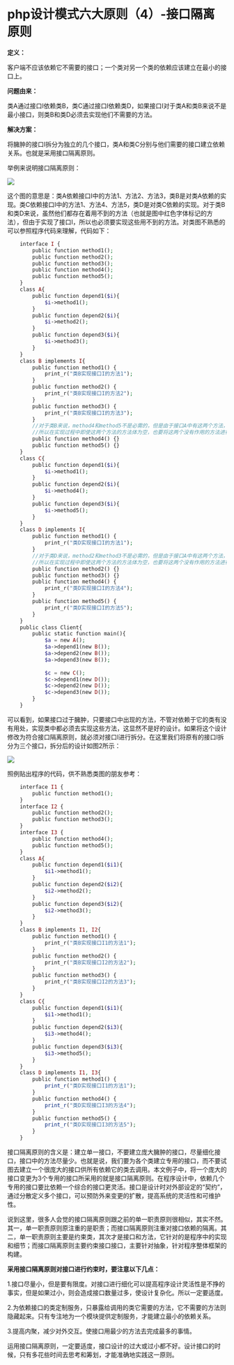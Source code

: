 # php设计模式六大原则（4）-接口隔离原则 

  
**定义：**

客户端不应该依赖它不需要的接口；一个类对另一个类的依赖应该建立在最小的接口上。 

**问题由来：**

类A通过接口I依赖类B，类C通过接口I依赖类D，如果接口I对于类A和类B来说不是最小接口，则类B和类D必须去实现他们不需要的方法。

**解决方案：**

将臃肿的接口I拆分为独立的几个接口，类A和类C分别与他们需要的接口建立依赖关系。也就是采用接口隔离原则。

举例来说明接口隔离原则：

![][2]

这个图的意思是：类A依赖接口I中的方法1、方法2、方法3，类B是对类A依赖的实现。类C依赖接口I中的方法1、方法4、方法5，类D是对类C依赖的实现。对于类B和类D来说，虽然他们都存在着用不到的方法（也就是图中红色字体标记的方法），但由于实现了接口I，所以也必须要实现这些用不到的方法。对类图不熟悉的可以参照程序代码来理解，代码如下：

```php
    interface I {
        public function method1();
        public function method2();
        public function method3();
        public function method4();
        public function method5();
    }
    class A{
        public function depend1($i){
            $i->method1();
        }
        public function depend2($i){
            $i->method2();
        }
        public function depend3($i){
            $i->method3();
        }
    }
    class B implements I{
        public function method1() {
            print_r("类B实现接口I的方法1");
        }
        public function method2() {
            print_r("类B实现接口I的方法2");
        }
        public function method3() {
            print_r("类B实现接口I的方法3");
        }
        //对于类B来说，method4和method5不是必需的，但是由于接口A中有这两个方法，
        //所以在实现过程中即使这两个方法的方法体为空，也要将这两个没有作用的方法进行实现。
        public function method4() {}
        public function method5() {}
    }
    class C{
        public function depend1($i){
            $i->method1();
        }
        public function depend2($i){
            $i->method4();
        }
        public function depend3($i){
            $i->method5();
        }
    }
    class D implements I{
        public function method1() {
            print_r("类D实现接口I的方法1");
        }
        //对于类D来说，method2和method3不是必需的，但是由于接口A中有这两个方法，
        //所以在实现过程中即使这两个方法的方法体为空，也要将这两个没有作用的方法进行实现。
        public function method2() {}
        public function method3() {}
        public function method4() {
            print_r("类D实现接口I的方法4");
        }
        public function method5() {
            print_r("类D实现接口I的方法5");
        }
    }
    public class Client{
        public static function main(){
            $a = new A();
            $a->depend1(new B());
            $a->depend2(new B());
            $a->depend3(new B());
            
            $c = new C();
            $c->depend1(new D());
            $c->depend2(new D());
            $c->depend3(new D());
        }
    }
```


可以看到，如果接口过于臃肿，只要接口中出现的方法，不管对依赖于它的类有没有用处，实现类中都必须去实现这些方法，这显然不是好的设计。如果将这个设计修改为符合接口隔离原则，就必须对接口I进行拆分。在这里我们将原有的接口I拆分为三个接口，拆分后的设计如图2所示：

![][3]

照例贴出程序的代码，供不熟悉类图的朋友参考：

```php
    interface I1 {
        public function method1();
    }
    interface I2 {
        public function method2();
        public function method3();
    }
    interface I3 {
        public function method4();
        public function method5();
    }
    class A{
        public function depend1($i1){
            $i1->method1();
        }
        public function depend2($i2){
            $i2->method2();
        }
        public function depend3($i2){
            $i2->method3();
        }
    }
    class B implements I1, I2{
        public function method1() {
            print_r("类B实现接口I1的方法1");
        }
        public function method2() {
            print_r("类B实现接口I2的方法2");
        }
        public function method3() {
            print_r("类B实现接口I2的方法3");
        }
    }
    class C{
        public function depend1($i1){
            $i1->method1();
        }
        public function depend2($i3){
            $i3->method4();
        }
        public function depend3($i3){
            $i3->method5();
        }
    }
    class D implements I1, I3{
        public function method1() {
            print_r("类D实现接口I1的方法1");
        }
        public function method4() {
            print_r("类D实现接口I3的方法4");
        }
        public function method5() {
            print_r("类D实现接口I3的方法5");
        }
    }
```
接口隔离原则的含义是：建立单一接口，不要建立庞大臃肿的接口，尽量细化接口，接口中的方法尽量少。也就是说，我们要为各个类建立专用的接口，而不要试图去建立一个很庞大的接口供所有依赖它的类去调用。本文例子中，将一个庞大的接口变更为3个专用的接口所采用的就是接口隔离原则。在程序设计中，依赖几个专用的接口要比依赖一个综合的接口更灵活。接口是设计时对外部设定的“契约”，通过分散定义多个接口，可以预防外来变更的扩散，提高系统的灵活性和可维护性。

说到这里，很多人会觉的接口隔离原则跟之前的单一职责原则很相似，其实不然。其一，单一职责原则原注重的是职责；而接口隔离原则注重对接口依赖的隔离。其二，单一职责原则主要是约束类，其次才是接口和方法，它针对的是程序中的实现和细节；而接口隔离原则主要约束接口接口，主要针对抽象，针对程序整体框架的构建。

**采用接口隔离原则对接口进行约束时，要注意以下几点：**

1.接口尽量小，但是要有限度。对接口进行细化可以提高程序设计灵活性是不挣的事实，但是如果过小，则会造成接口数量过多，使设计复杂化。所以一定要适度。

2.为依赖接口的类定制服务，只暴露给调用的类它需要的方法，它不需要的方法则隐藏起来。只有专注地为一个模块提供定制服务，才能建立最小的依赖关系。

3.提高内聚，减少对外交互。使接口用最少的方法去完成最多的事情。

运用接口隔离原则，一定要适度，接口设计的过大或过小都不好。设计接口的时候，只有多花些时间去思考和筹划，才能准确地实践这一原则。


[2]: ../img/2012110231.jpg
[3]: ../img/2012110232.jpg